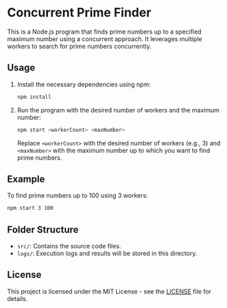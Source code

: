 # Concurrent Prime Finder

This is a Node.js program that finds prime numbers up to a specified maximum number using a concurrent approach. It leverages multiple workers to search for prime numbers concurrently.

## Usage

1. Install the necessary dependencies using npm:

   ```sh
   npm install
   ```

2. Run the program with the desired number of workers and the maximum number:

   ```sh
   npm start <workerCount> <maxNumber>
   ```

   Replace `<workerCount>` with the desired number of workers (e.g., 3) and `<maxNumber>` with the maximum number up to which you want to find prime numbers.

## Example

To find prime numbers up to 100 using 3 workers:

```sh
npm start 3 100
```

## Folder Structure

- `src/`: Contains the source code files.
- `logs/`: Execution logs and results will be stored in this directory.

## License

This project is licensed under the MIT License - see the [LICENSE](LICENSE) file for details.